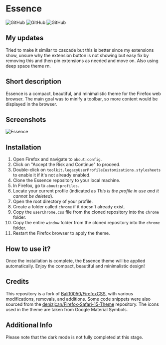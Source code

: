 # Essence

![GitHub](https://img.shields.io/github/license/JarnotMaciej/FirefoxCSS?style=flat-square) ![GitHub](https://img.shields.io/github/languages/top/JarnotMaciej/FirefoxCSS?style=flat-square) ![GitHub](https://img.shields.io/github/languages/code-size/JarnotMaciej/FirefoxCSS?style=flat-square) 

## My updates
Tried to make it similar to cascade but this is better since my extensions show, unsure why the extension button is not showing but easy fix by removing this and then pin extensions as needed and move on. Also using deep space theme rn.

## Short description

Essence is a compact, beautiful, and minimalistic theme for the Firefox web browser. The main goal was to minify a toolbar, so more content would be displayed in the browser.

## Screenshots

![Essence](https://github.com/JarnotMaciej/Essence/assets/92025751/4ec61b5b-52b5-4e89-b0ca-b4de041cb01c)

## Installation

1. Open Firefox and navigate to `about:config`.
2. Click on "Accept the Risk and Continue" to proceed.
3. Double-click on `toolkit.legacyUserProfileCustomizations.stylesheets` to enable it if it's not already enabled.
4. Clone the Essence repository to your local machine.
5. In Firefox, go to `about:profiles`.
6. Locate your current profile (indicated as *This is the profile in use and it cannot be deleted*).
7. Open the root directory of your profile.
8. Create a folder called `chrome` if it doesn't already exist.
9. Copy the `userChrome.css` file from the cloned repository into the `chrome` folder.
10. Copy the entire `window` folder from the cloned repository into the `chrome` folder.
11. Restart the Firefox browser to apply the theme.

## How to use it?

Once the installation is complete, the Essence theme will be applied automatically. Enjoy the compact, beautiful and minimalistic design!

## Credits

This repository is a fork of [Bali10050/FirefoxCSS](https://github.com/Bali10050/FirefoxCSS), with various modifications, removals, and additions. Some code snippets were also sourced from the [denizjcan/Firefox-Safari-15-Theme](https://github.com/denizjcan/Firefox-Safari-15-Theme) repository. The icons used in the theme are taken from Google Material Symbols.

## Additional Info

Please note that the dark mode is not fully completed at this stage.
